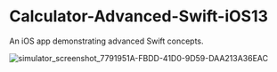 # Calculator-Advanced-Swift-iOS13
An iOS app demonstrating advanced Swift concepts.

![simulator_screenshot_7791951A-FBDD-41D0-9D59-DAA213A36EAC](https://user-images.githubusercontent.com/60185211/199911159-0e7a190e-23fb-44f4-966c-f4d5b1b7824f.png)
